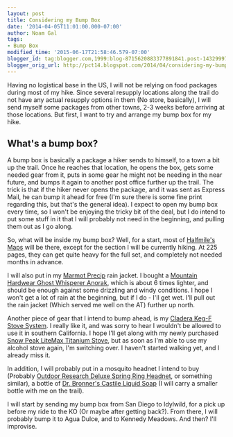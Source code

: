 ```yaml
---
layout: post
title: Considering my Bump Box
date: '2014-04-05T11:01:00.000-07:00'
author: Noam Gal
tags:
- Bump Box
modified_time: '2015-06-17T21:58:46.579-07:00'
blogger_id: tag:blogger.com,1999:blog-8715620883377891841.post-1432999783649350090
blogger_orig_url: http://pct14.blogspot.com/2014/04/considering-my-bump-box.html
---
```


Having no logistical base in the US, I will not be relying on food packages during most of my hike. Since several resupply locations along the trail do not have any actual resupply options in them (No store, basically), I will send myself some packages from other towns, 2-3 weeks before arriving at those locations.
But first, I want to try and arrange my bump box for my hike.

What's a bump box?
---
A bump box is basically a package a hiker sends to himself, to a town a bit up the trail. Once he reaches that location, he opens the box, gets some needed gear from it, puts in some gear he might not be needing in the near future, and bumps it again to another post office further up the trail. The trick is that if the hiker never opens the package, and it was sent as Express Mail, he can bump it ahead for free (I'm sure there is some fine print regarding this, but that's the general idea).
I expect to open my bump box every time, so I won't be enjoying the tricky bit of the deal, but I do intend to put some stuff in it that I will probably not need in the beginning, and pulling them out as I go along.

So, what will be inside my bump box?
Well, for a start, most of [Halfmile's Maps] will be there, except for the section I will be currently hiking. At 225 pages, they can get quite heavy for the full set, and completely not needed months in advance.

I will also put in my [Marmot Precip] rain jacket. I bought a [Mountain Hardwear Ghost Whisperer Anorak], which is about 6 times lighter, and should be enough against some drizzling and windy conditions. I hope I won't get a lot of rain at the beginning, but if I do - I'll get wet. I'll pull out the rain jacket (Which served me well on the AT) further up north.

Another piece of gear that I intend to bump ahead, is my [Cladera Keg-F Stove System]. I really like it, and was sorry to hear I wouldn't be allowed to use it in southern California. I hope I'll get along with my newly purchased [Snow Peak LiteMax Titanium Stove], but as soon as I'm able to use my alcohol stove again, I'm switching over. I haven't started walking yet, and I already miss it.

In addition, I will probably put in a mosquito headnet I intend to buy (Probably [Outdoor Research Deluxe Spring Ring Headnet], or something similar), a bottle of [Dr. Bronner's Castile Liquid Soap] (I will carry a smaller bottle with me on the trail).

I will start by sending my bump box from San Diego to Idylwild, for a pick up before my ride to the KO (Or maybe after getting back?). From there, I will probably bump it to Agua Dulce, and to Kennedy Meadows. And then? I'll improvise.

[Halfmile's Maps]: http://www.pctmap.net/
[Marmot Precip]: http://marmot.com/products/details/precip-jacket-new
[Mountain Hardwear Ghost Whisperer Anorak]: http://www.mountainhardwear.com/mens-ghost-whisperer-anorak-OM4625.html?colorID=320,
[Cladera Keg-F Stove System]: http://www.traildesigns.com/stoves/caldera-keg-f-stove-system
[Snow Peak LiteMax Titanium Stove]: http://www.snowpeak.com/litemax-titanium-stove-gst-120.html
[Outdoor Research Deluxe Spring Ring Headnet]: http://www.outdoorresearch.com/en/catalog/product/view/id/27853/s/deluxe-spring-ring-headnet/category/2158/
[Dr. Bronner's Castile Liquid Soap]: https://www.drbronner.com/DBMS/category/ROSE.html